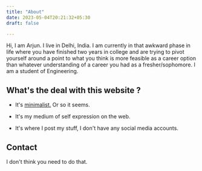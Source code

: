 ```yaml
---
title: "About"
date: 2023-05-04T20:21:32+05:30
draft: false

---
```


Hi, I am Arjun. I live in Delhi, India. I am currently in that awkward phase in life where you have finished two years in college and are trying to pivot yourself around a point to what you think is more feasible as a career option than whatever understanding of a career you had as a fresher/sophomore. I am a student of Engineering.  

## What's the deal with this website ?

* It's [minimalist.](https://motherfuckingwebsite.com/) Or so it seems. 

* It's my medium of self expression on the web.

* It's where I post my stuff, I don't have any social media accounts. 

## Contact

 I don't think you need to do that. 
